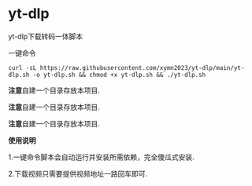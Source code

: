 # yt-dlp
yt-dlp下载转码一体脚本

一键命令

```
curl -sL https://raw.githubusercontent.com/xymn2023/yt-dlp/main/yt-dlp.sh -o yt-dlp.sh && chmod +x yt-dlp.sh && ./yt-dlp.sh
```

**注意**自建一个目录存放本项目.

**注意**自建一个目录存放本项目.

**注意**自建一个目录存放本项目.



**使用说明**


1.一键命令脚本会自动运行并安装所需依赖，完全傻瓜式安装.


2.下载视频只需要提供视频地址一路回车即可.
